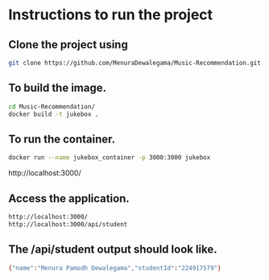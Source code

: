 # Instructions to run the project

## Clone the project using 

```bash
git clone https://github.com/MenuraDewalegama/Music-Recommendation.git
```

## To build the image.
```bash
cd Music-Recommendation/
docker build -t jukebox .
```

## To run the container.
```bash
docker run --name jukebox_container -p 3000:3000 jukebox
```
http://localhost:3000/

## Access the application.
```bash
http://localhost:3000/
http://localhost:3000/api/student
```

## The /api/student output should look like.
``` bash
{"name":"Menura Pamodh Dewalegama","studentId":"224917579"}
```